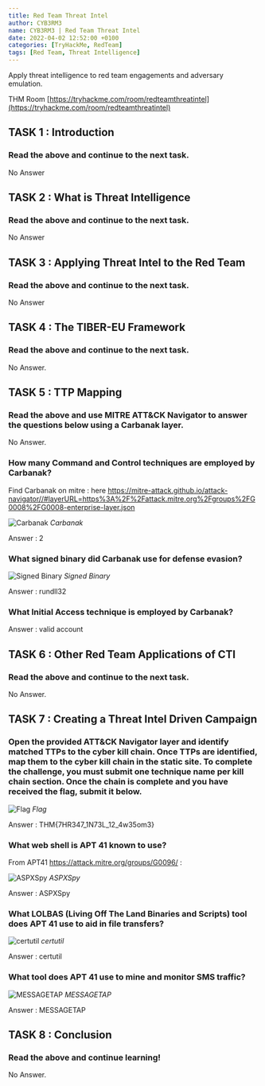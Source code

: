 ```yaml
---
title: Red Team Threat Intel  
author: CYB3RM3
name: CYB3RM3 | Red Team Threat Intel 
date: 2022-04-02 12:52:00 +0100
categories: [TryHackMe, RedTeam]
tags: [Red Team, Threat Intelligence]
---
```


Apply threat intelligence to red team engagements and adversary emulation.

THM Room [https://tryhackme.com/room/redteamthreatintel](https://tryhackme.com/room/redteamthreatintel)


## TASK 1 : Introduction


### Read the above and continue to the next task. 

No Answer
## TASK 2 : What is Threat Intelligence


### Read the above and continue to the next task. 

No Answer
## TASK 3 : Applying Threat Intel to the Red Team
###  Read the above and continue to the next task. 

 No Answer 
## TASK 4 : The TIBER-EU Framework


### Read the above and continue to the next task. 

No Answer.
## TASK 5 : TTP Mapping


### Read the above and use MITRE ATT&CK Navigator to answer the questions below using a Carbanak layer.

No Answer.

### How many Command and Control techniques are employed by Carbanak?

Find Carbanak on mitre : here <https://mitre-attack.github.io/attack-navigator//#layerURL=https%3A%2F%2Fattack.mitre.org%2Fgroups%2FG0008%2FG0008-enterprise-layer.json>

![Carbanak](/images/thm/redteamthreatintel/redteamthreatintel_1.png)
_Carbanak_

Answer : 2

### What signed binary did Carbanak use for defense evasion?

![Signed Binary](/images/thm/redteamthreatintel/redteamthreatintel_2.png)
_Signed Binary_

Answer : rundll32

### What Initial Access technique is employed by Carbanak?

Answer : valid account

## TASK 6 : Other Red Team Applications of CTI 


### Read the above and continue to the next task. 

No Answer.
## TASK 7 : Creating a Threat Intel Driven Campaign

### Open the provided ATT&CK Navigator layer and identify matched TTPs to the cyber kill chain. Once TTPs are identified, map them to the cyber kill chain in the static site. To complete the challenge, you must submit one technique name per kill chain section. Once the chain is complete and you have received the flag, submit it below.

![Flag](/images/thm/redteamthreatintel/redteamthreatintel_3.png)
_Flag_

Answer : THM{7HR347_1N73L_12_4w35om3}

### What web shell is APT 41 known to use?

From APT41 <https://attack.mitre.org/groups/G0096/> :

![ASPXSpy](/images/thm/redteamthreatintel/redteamthreatintel_4.png)
_ASPXSpy_

Answer : ASPXSpy

### What LOLBAS (Living Off The Land Binaries and Scripts) tool does APT 41 use to aid in file transfers?

![certutil](/images/thm/redteamthreatintel/redteamthreatintel_5.png)
_certutil_

Answer : certutil

### What tool does APT 41 use to mine and monitor SMS traffic?

![MESSAGETAP](/images/thm/redteamthreatintel/redteamthreatintel_6.png)
_MESSAGETAP_

Answer : MESSAGETAP

## TASK 8 : Conclusion 
### Read the above and continue learning! 

No Answer.